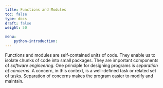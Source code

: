 ```yaml
---
title: Functions and Modules
toc: false
type: docs
draft: false
weight: 50

menu:
    python-introduction:
---
```


Functions and modules are self-contained units of code.  They enable us to isolate chunks of code into small packages.  They are important components of _software engineering_.  One principle for designing programs is _separation of concerns_.  A concern, in this context, is a well-defined task or related set of tasks.  Separation of concerns makes the program easier to modify and maintain.

